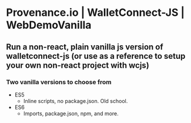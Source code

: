 # Provenance.io | WalletConnect-JS | WebDemoVanilla

## Run a non-react, plain vanilla js version of walletconnect-js (or use as a reference to setup your own non-react project with wcjs)

### Two vanilla versions to choose from
* ES5
  - Inline scripts, no package.json.  Old school.
* ES6
  - Imports, package.json, npm, and more.
